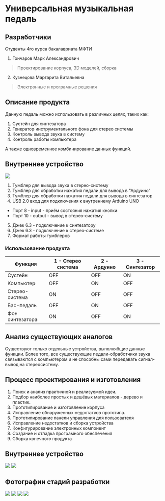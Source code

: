 # Универсальная музыкальная педаль

## Разработчики

Студенты 4го курса бакалавриата МФТИ

1. Гончаров Марк Александрович
> Проектирование корпуса, 3D моделей, сборка
2. Кузнецова Маргарита Витальевна
> Электронные и програмные решения

## Описание продукта

Данную педаль можно использовать в различных целях, таких как:

1. Сустейн для синтезатора
2. Генератор инструментального фона для стерео системы
3. Контроль вывода звука в систему
4. Контроль работы компьютера 

А также одновременное комбинирование данных функций.

## Внутреннее устройство

![](back.jpg)

1. Тумблер для вывода звука в стерео-систему
2. Тумблер для обработки нажатия педали для вывода в "Ардуино"
3. Тумблер для обработки нажатия педали для вывода в синтезатор
4. USB 2.0 вход для подключения к внутреннему Arduino UNO
* Порт 8 - input - приём состояния нажатия кнопки
* Порт 10 - output - вывод в стерео-систему
5. Джек 6.3 - подключение к синтезатору
6. Джек 6.3 - подключение к стерео-системе
7. Формат работы тумблеров

### Использование продукта

| Функция | 1 - Стерео система | 2 - Ардуино | 3 - Синтезатор | 
|----------|----------|----------|----------|
| Сустейн | OFF | OFF | ON | 
| Компьютер | OFF | ON | OFF | 
| Стерео-система | ON |OFF | OFF | 
| Бас-педаль | OFF | ON | OFF | 
| Фон синтезатора  | ON | OFF | ON | 

## Анализ существующих аналогов

Существуют только отдельные устройства, выполнябщие данные функции. Более того, все существующие педали-обработчики звука связываются с компьютером и не способны сами передавать сигнал-вывод на стереосистему. 

## Процесс проектирования и изготовления

1. Поиск и анализ практичной и реализуемой идеи.
2. Подбор наиболее простых и дешёвых материалов - дерево и пластик.
3. Прототипирование и изготовление корпуса
4. Исправление обнаруженных недостатков прототипа.
5. Прототипирование панели управления для пользователя
6. Исправление недостатков и сборка устройства
7. Конфигурирование электронных компонент
8. Создание и отладка програмного обеспечения
9. Сборка конечного продукта 

## Внутреннее устройство

![](inside.jpg)
![](inside2.jpg)

## Фотографии стадий разработки

![](old4.jpg)
![](old3.jpg)
![](old2.jpg)
![](old1.jpg)

